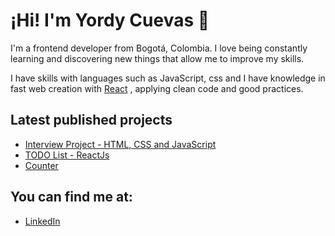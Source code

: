 # ¡Hi! I'm Yordy Cuevas 👋

I'm a frontend developer from Bogotá, Colombia. I love being constantly learning and discovering new things that allow me to improve my skills.

I have skills with languages ​​such as JavaScript, css and I have knowledge in fast web creation with [React](https://es.reactjs.org/) , applying clean code and good practices.

## Latest published projects

- [Interview Project - HTML, CSS and JavaScript](https://github.com/yordycuevas/tita-media)
- [TODO List - ReactJs](https://yordycuevas.github.io/todolist-v1/)
- [Counter](https://yordycuevas.github.io/counterJs/)


## You can find me at:

- [LinkedIn](https://www.linkedin.com/in/yordycuevas/)

